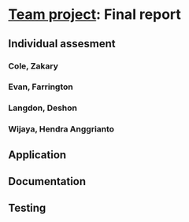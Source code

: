# [Team project](https://github.com/hendraanggrian/IIT-CS487/blob/assets/assignments/proj1.pdf): Final report

## Individual assesment

### Cole, Zakary

### Evan, Farrington

### Langdon, Deshon

### Wijaya, Hendra Anggrianto

## Application

## Documentation

## Testing
